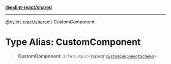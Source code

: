 [**@eslint-react/shared**](../README.md)

***

[@eslint-react/shared](../README.md) / CustomComponent

# Type Alias: CustomComponent

> **CustomComponent**: `InferOutput`\<*typeof* [`CustomComponentSchema`](../variables/CustomComponentSchema.md)\>
